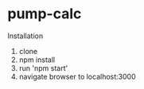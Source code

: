# pump-calc

Installation

1. clone
2. npm install
3. run 'npm start'
4. navigate browser to localhost:3000
